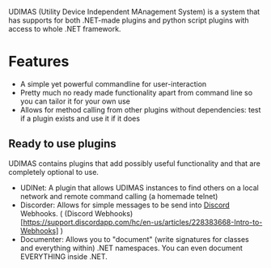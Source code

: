 UDIMAS (Utility Device Independent MAnagement System) is a system that has supports for both .NET-made plugins and python script plugins with access to whole .NET framework.

# Features
 - A simple yet powerful commandline for user-interaction
 - Pretty much no ready made functionality apart from command line so you can tailor it for your own use
 - Allows for method calling from other plugins without dependencies: test if a plugin exists and use it if it does

## Ready to use plugins
UDIMAS contains plugins that add possibly useful functionality and that are completely optional to use.

 - UDINet: A plugin that allows UDIMAS instances to find others on a local network and remote command calling (a homemade telnet)
 - Discorder: Allows for simple messages to be send into [Discord](https://discordapp.com/) Webhooks. ( (Discord Webhooks)[https://support.discordapp.com/hc/en-us/articles/228383668-Intro-to-Webhooks] )
 - Documenter: Allows you to "document" (write signatures for classes and everything within) .NET namespaces. You can even document EVERYTHING inside .NET.